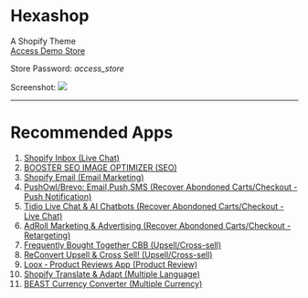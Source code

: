 # Hexashop
A Shopify Theme
<br>
<a href="https://navneet-dev.myshopify.com/">Access Demo Store</a>
<br>
<p>Store Password: <em>access_store</em></p>
Screenshot:
<img src="screenshot.jpeg">
<br><hr>
<h1>Recommended Apps</h1>
<ol>
  <li><a href="https://apps.shopify.com/inbox">Shopify Inbox (Live Chat)</a></li>
  <li><a href="https://apps.shopify.com/booster-apps-seo-optimizer">BOOSTER SEO IMAGE OPTIMIZER (SEO)</a></li>
  <li><a href="https://apps.shopify.com/shopify-email">Shopify Email (Email Marketing)</a></li>
  <li><a href="https://apps.shopify.com/pushowl">PushOwl/Brevo: Email,Push,SMS (Recover Abondoned Carts/Checkout - Push Notification)</a></li>
  <li><a href="https://apps.shopify.com/tidio-chat">Tidio Live Chat & AI Chatbots (Recover Abondoned Carts/Checkout - Live Chat)</a></li>
  <li><a href="https://apps.shopify.com/adroll-retargeting">AdRoll Marketing & Advertising (Recover Abondoned Carts/Checkout - Retargeting)</a></li>
  <li><a href="https://apps.shopify.com/frequently-bought-together">Frequently Bought Together CBB (Upsell/Cross-sell)</a></li>
  <li><a href="https://apps.shopify.com/reconvert-upsell-cross-sell">ReConvert Upsell & Cross Sell! (Upsell/Cross-sell)</a></li>
  <li><a href="https://apps.shopify.com/loox">Loox ‑ Product Reviews App (Product Review)</a></li>
  <li><a href="https://apps.shopify.com/translate-and-adapt">Shopify Translate & Adapt (Multiple Language)</a></li>
  <li><a href="https://apps.shopify.com/doubly-currency-converter">BEAST Currency Converter (Multiple Currency)</a></li>
</ol>
